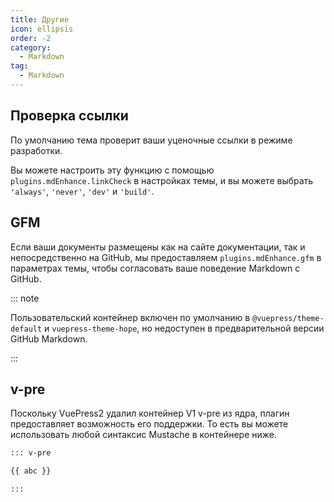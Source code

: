 ```yaml
---
title: Другие
icon: ellipsis
order: -2
category:
  - Markdown
tag:
  - Markdown
---
```


## Проверка ссылки

По умолчанию тема проверит ваши уценочные ссылки в режиме разработки.

Вы можете настроить эту функцию с помощью `plugins.mdEnhance.linkCheck` в настройках темы, и вы можете выбрать `'always'`, `'never'`, `'dev'` и `'build'`.

## GFM

Если ваши документы размещены как на сайте документации, так и непосредственно на GitHub, мы предоставляем `plugins.mdEnhance.gfm` в параметрах темы, чтобы согласовать ваше поведение Markdown с GitHub.

::: note

Пользовательский контейнер включен по умолчанию в `@vuepress/theme-default` и `vuepress-theme-hope`, но недоступен в предварительной версии GitHub Markdown.

:::

## v-pre

Поскольку VuePress2 удалил контейнер V1 v-pre из ядра, плагин предоставляет возможность его поддержки. То есть вы можете использовать любой синтаксис Mustache в контейнере ниже.

```md
::: v-pre

{{ abc }}

:::
```
